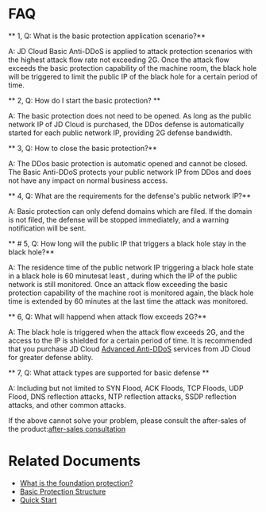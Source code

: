 # FAQ

** 1, Q: What is the basic protection application scenario?**

A: JD Cloud Basic Anti-DDoS is applied to attack protection scenarios with the highest attack flow rate not exceeding 2G. Once the attack flow exceeds the basic protection capability of the machine room, the black hole will be triggered to limit the public IP of the black hole for a certain period of time.

** 2, Q: How do I start the basic protection? **

A: The basic protection does not need to be opened. As long as the public network IP of JD Cloud is purchased, the DDos defense is automatically started for each public network IP, providing 2G defense bandwidth.

** 3, Q: How to close the basic protection?**

A: The DDos basic protection is automatic opened and cannot be closed. The Basic Anti-DDoS protects your public network IP from DDos and does not have any impact on normal business access.

** 4, Q: What are the requirements for the defense's public network IP?**

A: Basic protection can only defend domains which are filed. If the domain is not filed, the defense will be stopped immediately, and a warning notification will be sent.

** # 5, Q: How long will the public IP that triggers a black hole stay in the black hole?**

A: The residence time of the public network IP triggering a black hole state in a black hole is 60 minutesat least , during which the IP of the public network is still monitored. Once an attack flow exceeding the basic protection capability of the machine root is monitored again, the black hole time is extended by 60 minutes at the last time the attack was monitored.
  
** 6, Q: What will happend when attack flow exceeds 2G?**

A: The black hole is triggered when the attack flow exceeds 2G, and the access to the IP is shielded for a certain period of time. It is recommended that you purchase JD Cloud [Advanced Anti-DDoS](https://www.jdcloud.com/products/ipanti) services from JD Cloud for greater defense ablity.

** 7, Q: What attack types are supported for basic defense **

A: Including but not limited to SYN Flood, ACK Floods, TCP Floods, UDP Flood, DNS reflection attacks, NTP reflection attacks, SSDP reflection attacks, and other common attacks.

If the above cannot solve your problem, please consult the after-sales of the product:[after-sales consultation](https://ticket.jdcloud.com/myorder/form?cateId=2&questionId=13)

# Related Documents

- [What is the foundation protection? ](https://github.com/jdcloudcom/cn/blob/edit/documentation/Cloud-Security/Basic-Anti-DDoS/Introduction/Overview.md)
- [Basic Protection Structure](https://github.com/jdcloudcom/cn/blob/edit/documentation/Cloud-Security/Basic-Anti-DDoS/Introduction/Basic-Infrastructure.md)
- [Quick Start](https://github.com/jdcloudcom/cn/blob/edit/documentation/Cloud-Security/Basic-Anti-DDoS/Getting-Started/Basic-Anti-DDos-Started.md)
